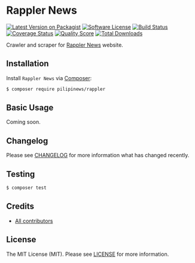 # Rappler News

[![Latest Version on Packagist][ico-version]][link-packagist]
[![Software License][ico-license]][link-license]
[![Build Status][ico-travis]][link-travis]
[![Coverage Status][ico-scrutinizer]][link-scrutinizer]
[![Quality Score][ico-code-quality]][link-code-quality]
[![Total Downloads][ico-downloads]][link-downloads]

Crawler and scraper for [Rappler News](https://www.rappler.com/) website.

## Installation

Install `Rappler News` via [Composer](https://getcomposer.org/):

``` bash
$ composer require pilipinews/rappler
```

## Basic Usage

Coming soon.

## Changelog

Please see [CHANGELOG][link-changelog] for more information what has changed recently.

## Testing

``` bash
$ composer test
```

## Credits

- [All contributors][link-contributors]

## License

The MIT License (MIT). Please see [LICENSE][link-license] for more information.

[ico-code-quality]: https://img.shields.io/scrutinizer/g/pilipinews/rappler.svg?style=flat-square
[ico-downloads]: https://img.shields.io/packagist/dt/pilipinews/rappler.svg?style=flat-square
[ico-license]: https://img.shields.io/badge/license-MIT-brightgreen.svg?style=flat-square
[ico-scrutinizer]: https://img.shields.io/scrutinizer/coverage/g/pilipinews/rappler.svg?style=flat-square
[ico-travis]: https://img.shields.io/travis/pilipinews/rappler/master.svg?style=flat-square
[ico-version]: https://img.shields.io/packagist/v/pilipinews/rappler.svg?style=flat-square

[link-changelog]: https://github.com/pilipinews/rappler/blob/master/CHANGELOG.md
[link-code-quality]: https://scrutinizer-ci.com/g/pilipinews/rappler
[link-contributors]: https://github.com/pilipinews/rappler/contributors
[link-downloads]: https://packagist.org/packages/pilipinews/rappler
[link-license]: https://github.com/pilipinews/rappler/blob/master/LICENSE.md
[link-packagist]: https://packagist.org/packages/pilipinews/rappler
[link-scrutinizer]: https://scrutinizer-ci.com/g/pilipinews/rappler/code-structure
[link-travis]: https://travis-ci.org/pilipinews/rappler
